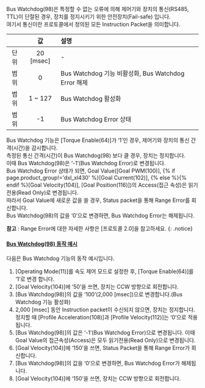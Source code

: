 Bus Watchdog(98)은 특정할 수 없는 오류에 의해 제어기와 장치의 통신(RS485, TTL)이 단절된 경우, 장치를 정지시키기 위한 안전장치(Fail-safe) 입니다.  
여기서 통신이란 프로토콜에서 정의된 모든 Instruction Packet을 의미합니다.

|      |    값     | 설명                                                |
|:----:|:---------:|:----------------------------------------------------|
| 단위 | 20 [msec] | -                                                   |
| 범위 |     0     | Bus Watchdog 기능 비활성화, Bus Watchdog Error 해제 |
| 범위 |  1 ~ 127  | Bus Watchdog 활성화                                 |
| 범위 |    -1     | Bus Watchdog Error 상태                             |

Bus Watchdog 기능은 [Torque Enable(64)]가 ‘1’인 경우, 제어기와 장치의 통신 간격(시간)을 감시합니다.  
측정된 통신 간격(시간)이 Bus Watchdog(98) 보다 클 경우, 장치는 정지합니다.  
이때 Bus Watchdog(98)은 ‘-1’(Bus Watchdog Error)로 변경됩니다.  
Bus Watchdog Error 상태가 되면, Goal Value([Goal PWM(100)], {% if page.product_group!='dxl_xl430' %}[Goal Current(102)], {% else %}{% endif %}[Goal Velocity(104)], [Goal Position(116)])의 Access(접근 속성)은 읽기 전용(Read Only)로 변경됩니다.  
따라서 Goal Value에 새로운 값을 쓸 경우, Status packet을 통해 Range Error를 회신합니다.  
Bus Watchdog(98)의 값을 ‘0’으로 변경하면, Bus Watchdog Error는 해제됩니다.

**참고** : Range Error에 대한 자세한 사항은 [프로토콜 2.0]을 참고하세요.
{: .notice}

#### [Bus Watchdog(98) 동작 예시](#bus-watchdog98-동작-예시)

다음은 Bus Watchdog 기능의 동작 예시입니다.

1. [Operating Mode(11)]를 속도 제어 모드로 설정한 후, [Torque Enable(64)]를 ‘1’로 변경 합니다.
2. [Goal Velocity(104)]에 ‘50’을 쓰면, 장치는 CCW 방향으로 회전합니다.
3. [Bus Watchdog(98)]의 값을 ‘100’(2,000 [msec])으로 변경합니다.(Bus Watchdog 기능 활성화)
4. 2,000 [msec] 동안 Instruction packet이 수신되지 않으면, 장치는 정지합니다. 정지할 때 [Profile Acceleration(108)]과 [Profile Velocity(112)]는 ‘0’으로 적용됩니다.
5. [Bus Watchdog(98)]의 값은 ‘-1’(Bus Watchdog Error)으로 변경됩니다. 이때 Goal Value의 접근속성(Access)은 모두 읽기전용(Read Only)으로 변경됩니다.
6. [Goal Velocity(104)]에 ‘150’을 쓰면, Status Packet을 통해 Range Error가 회신합니다.
7. [Bus Watchdog(98)]의 값을 ‘0’으로 변경하면, Bus Watchdog Error가 해제됩니다.
8. [Goal Velocity(104)]에 ‘150’을 쓰면, 장치는 CCW 방향으로 회전합니다.

